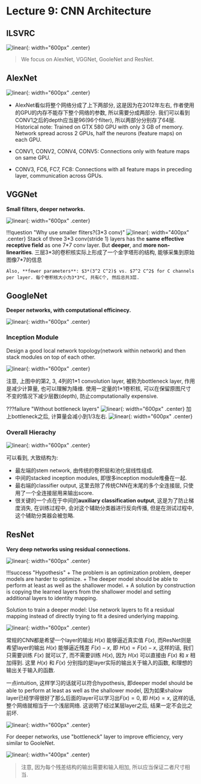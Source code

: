 # Lecture 9: CNN Architecture

## ILSVRC

![linear](./images/Lec09/1%20(12).png){: width="600px" .center}

> We focus on AlexNet, VGGNet, GooleNet and ResNet.

## AlexNet

![linear](./images/Lec09/1%20(1).png){: width="600px" .center}

+ AlexNet看似将整个网络分成了上下两部分, 这是因为在2012年左右, 作者使用的GPU的内存不能存下整个网络的参数, 所以需要分成两部分. 我们可以看到CONV1之后的depth应当是96(96个filter), 所以两部分分别存了64层. 
  <br>Historical note: Trained on GTX 580 GPU with only 3 GB of memory. Network spread across 2 GPUs, half the neurons (feature maps) on each GPU.
  
+ CONV1, CONV2, CONV4, CONV5: Connections only with feature maps on same GPU.
+ CONV3, FC6, FC7, FC8: Connections with all feature maps in preceding layer, communication across GPUs.

## VGGNet

**Small filters, deeper networks.**

![linear](./images/Lec09/1%20(2).png){: width="600px" .center}

!!!question "Why use smaller fliters?(3*3 conv)"
    ![linear](./images/Lec09/1%20(1).jpg){: width="400px" .center}
    Stack of three 3\*3 conv(stride 1) layers has the **same effective receptive field** as one 7\*7 conv layer. But **deeper**, and **more non-linearities**. 三层3\*3的卷积核实际上形成了一个金字塔形的结构, 能够采集到原始图像7\*7的信息
    
    Also, **fewer parameters**: $3*(3^2 C^2)$ vs. $7^2 C^2$ for C channels per layer. 每个卷积核大小为3*3*C, 共有C个, 然后总共3层.

## GoogleNet

**Deeper networks, with computational efficinecy.**

![linear](./images/Lec09/1%20(3).png){: width="600px" .center}

### Inception Module

Design a good local network topology(network within network) and then stack modules on top of each other.

![linear](./images/Lec09/1%20(4).png){: width="600px" .center}

注意, 上图中的第2, 3, 4列的1\*1 convolution layer, 被称为bottleneck layer, 作用是减少计算量, 也可以理解为降维. 使用一定量的1\*1卷积核, 可以在保留原图尺寸不变的情况下减少层数(depth), 防止computationally expensive.

???failure "Without bottleneck layers"
    ![linear](./images/Lec09/1%20(5).png){: width="600px" .center}
    加上bottleneck之后, 计算量会减小到1/3左右.
    ![linear](./images/Lec09/1%20(6).png){: width="600px" .center}

### Overall Hierachy

![linear](./images/Lec09/1%20(7).png){: width="600px" .center}

可以看到, 大致结构为:

+ 最左端的stem network, 由传统的卷积层和池化层线性组成.
+ 中间的stacked inception modules, 即很多inception module堆叠在一起.
+ 最右端的classifier output, 这里去除了传统CNN在末尾的多个全连接层, 只使用了一个全连接层用来输出score.
+ 很关键的一个点在于中间的**auxiliary classification output**, 这是为了防止梯度消失, 在训练过程中, 会对这个辅助分类器进行反向传播, 但是在测试过程中, 这个辅助分类器会被忽略.

## ResNet

**Very deep networks using residual connections.**

![linear](./images/Lec09/1%20(8).png){: width="600px" .center}

!!!success "Hypothesis"
    + The problem is an optimization problem, deeper models are harder to optimize.
    + The deeper model should be able to perform at least as well as the shallower model.
    + A solution by construction is copying the learned layers from the shallower model and setting additional layers to identity mapping.

Solution to train a deeper model: Use network layers to fit a residual mapping instead of directly trying to fit a desired underlying mapping.

![linear](./images/Lec09/1%20(9).png){: width="600px" .center}

常规的CNN都是希望一个layer的输出 $H(x)$ 能够逼近真实值 $F(x)$, 而ResNet则是希望layer的输出 $H(x)$ 能够逼近残差 $F(x) - x$, 即 $H(x) = F(x) - x$, 这样的话, 我们只需要训练 $F(x)$ 就可以了, 而不需要训练 $H(x)$, 因为 $H(x)$ 可以直接由 $F(x)$ 和 $x$ 相加得到. 这里 $H(x)$ 和 $F(x)$ 分别指的是layer实际的输出关于输入的函数, 和理想的输出关于输入的函数.

一点intuition, 这样学习的话就可以符合hypothesis, 即deeper model should be able to perform at least as well as the shallower model, 因为如果shalow layer已经学得很好了那么后面的layer可以学习出$F(x) = 0$, 即
$H(x) = x$, 这样的话, 整个网络就相当于一个浅层网络. 这说明了经过某层layer之后, 结果一定不会比之前坏.

![linear](./images/Lec09/1%20(10).png){: width="600px" .center}

For deeper networks, use "bottleneck" layer to improve efficiency, very similar to GooleNet.

![linear](./images/Lec09/1%20(11).png){: width="400px" .center}

> 注意, 因为每个残差结构的输出需要和输入相加, 所以应当保证二者尺寸相当.








